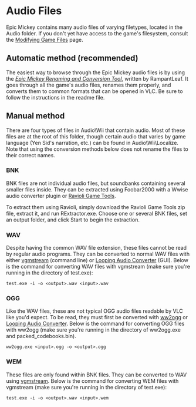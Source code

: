 # Audio Files

Epic Mickey contains many audio files of varying filetypes, located in the Audio folder. If you don't yet have access to the game's filesystem, consult the [Modifying Game Files](./modifying-game-files) page.

## Automatic method (recommended)

The easiest way to browse through the Epic Mickey audio files is by using the *[Epic Mickey Renaming and Conversion Tool](./tools/batch-audio-tool)*, written by RampantLeaf. It goes through all the game's audio files, renames them properly, and converts them to common formats that can be opened in VLC. Be sure to follow the instructions in the readme file.

## Manual method

There are four types of files in Audio\Wii that contain audio. Most of these files are at the root of this folder, though certain audio that varies by game language (Yen Sid's narration, etc.) can be found in Audio\Wii\Localize. Note that using the conversion methods below does not rename the files to their correct names.

### BNK

BNK files are not individual audio files, but soundbanks containing several smaller files inside. They can be extracted using Foobar2000 with a Wwise audio converter plugin or [Ravioli Game Tools](http://www.scampers.org/steve/sms/other.htm).

To extract them using Ravioli, simply download the Ravioli Game Tools zip file, extract it, and run RExtractor.exe. Choose one or several BNK files, set an output folder, and click Start to begin the extraction.

### WAV

Despite having the common WAV file extension, these files cannot be read by regular audio programs. They can be converted to normal WAV files with either [vgmstream](https://github.com/losnoco/vgmstream/releases) (command line) or [Looping Audio Converter](https://github.com/libertyernie/LoopingAudioConverter/releases) (GUI). Below is the command for converting WAV files with vgmstream (make sure you're running in the directory of test.exe):

```
test.exe -i -o <output>.wav <input>.wav
```

### OGG

Like the WAV files, these are not typical OGG audio files readable by VLC like you'd expect. To be read, they must first be converted with [ww2ogg](https://github.com/hcs64/ww2ogg/releases) or [Looping Audio Converter](https://github.com/libertyernie/LoopingAudioConverter/releases). Below is the command for converting OGG files with ww2ogg (make sure you're running in the directory of ww2ogg.exe and packed_codebooks.bin).

```
ww2ogg.exe <input>.ogg -o <output>.ogg
```

### WEM
These files are only found within BNK files. They can be converted to WAV using [vgmstream](https://github.com/losnoco/vgmstream/releases). Below is the command for converting WEM files with vgmstream (make sure you're running in the directory of test.exe):

```
test.exe -i -o <output>.wav <input>.wem
```
